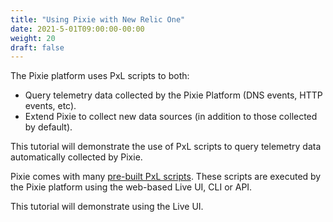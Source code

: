 ```yaml
---
title: "Using Pixie with New Relic One"
date: 2021-5-01T09:00:00-00:00
weight: 20
draft: false
---
```


The Pixie platform uses PxL scripts to both:

- Query telemetry data collected by the Pixie Platform (DNS events, HTTP events, etc).
- Extend Pixie to collect new data sources (in addition to those collected by default).

This tutorial will demonstrate the use of PxL scripts to query telemetry data automatically collected by Pixie.

Pixie comes with many [pre-built PxL scripts](https://github.com/pixie-labs/pixie/tree/main/src/pxl_scripts). These scripts are executed by the Pixie platform using the web-based Live UI, CLI or API.

This tutorial will demonstrate using the Live UI.
